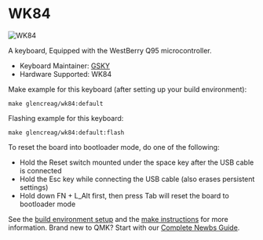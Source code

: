 # WK84 

![WK84](https://imgur.com/a/ufq5CME)


A keyboard, Equipped with the WestBerry Q95 microcontroller.

* Keyboard Maintainer: [GSKY](https://github.com/gksygithub)
* Hardware Supported: WK84

Make example for this keyboard (after setting up your build environment):

    make glencreag/wk84:default

Flashing example for this keyboard:

    make glencreag/wk84:default:flash

To reset the board into bootloader mode, do one of the following:

* Hold the Reset switch mounted under the space key after the USB cable is connected
* Hold the Esc key while connecting the USB cable (also erases persistent settings)
* Hold down FN + L_Alt first, then press Tab will reset the board to bootloader mode

See the [build environment setup](https://docs.qmk.fm/#/getting_started_build_tools) and the [make instructions](https://docs.qmk.fm/#/getting_started_make_guide) for more information. Brand new to QMK? Start with our [Complete Newbs Guide](https://docs.qmk.fm/#/newbs).
